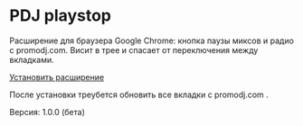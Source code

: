 PDJ playstop
============

Расширение для браузера Google Chrome: кнопка паузы миксов и радио с promodj.com.
Висит в трее и спасает от переключения между вкладками.

[Установить расширение](https://chrome.google.com/webstore/detail/pdj-playstop/nphcoecmaigjlaadabjihhoaiaopcadk)

После установки треубется обновить все вкладки с promodj.com .

Версия: 1.0.0 (бета)
